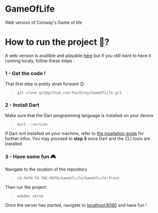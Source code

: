 # GameOfLife
Web version of Conway's Game of life

# How to run the project 🚀?
A web version is availible and playable [here](https://paulerny.github.io/GameOfLife/) but if you still want to have it running localy, follow these steps :

### 1 - Get the code !
That first step is pretty strait forward 😉
> `git clone git@github.com:PaulErny/GameOfLife.git`

### 2 - Install Dart
Make sure that the Dart programming language is installed on your device
> `dart --version`

If Dart isnt installed on your machine, refer to [the insallation guide](https://dart.dev/tutorials/web/get-started#2-install-dart) for further infos.
You may proceed to **step 3** once Dart and the CLI tools are installed

### 3 - Have some fun 🎮

Navigate to the location of the repository
> `cd PATH-TO-THE-REPO/GameOfLife/GameOfLife-front`

Then run the project
> `webdev serve`

Once the server has started, navigate to [localhost:8080](http://localhost:8080) and have fun !
